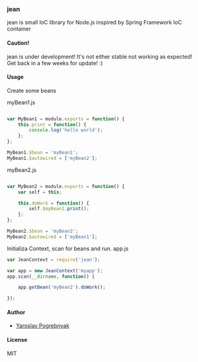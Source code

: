 ### jean

jean is small IoC library for Node.js inspired by Spring Framework IoC container

#### Caution!
jean is under development! It's not either stable not working as expected!
Get back in a few weeks for update! :)

#### Usage
Create some beans

myBean1.js
```javascript

var MyBean1 = module.exports = function() {
    this.print = function() {
        console.log('hello world');
    };
};

MyBean1.$bean = 'myBean1';
MyBean1.$autowired = ['myBean2'];
```

myBean2.js
```javascript

var MyBean2 = module.exports = function() {
    var self = this;

    this.doWork = function() {
        self.$myBean1.print();
    };
};

MyBean2.$bean = 'myBean2';
MyBean2.$autowired = ['myBean1'];
```

Initializa Context, scan for beans and run.
app.js
```javascript
var JeanContext = require('jean');

var app = new JeanContext('myapp');
app.scan(__dirname, function() {

    app.getBean('myBean2').doWork();

});
```

#### Author
* [Yaroslav Pogrebnyak](https://github.com/yyyar/)

#### License
MIT

